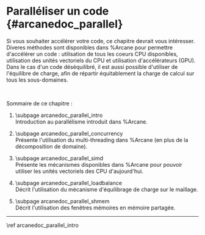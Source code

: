 # Paralléliser un code {#arcanedoc_parallel}

Si vous souhaiter accélérer votre code, ce chapitre devrait vous intéresser.  
Diveres méthodes sont disponibles dans %Arcane pour permettre d'accélérer un
code : utilisation de tous les coeurs CPU disponibles, utilisation
des unités vectoriels du CPU et utilisation d'accélérateurs (GPU).  
Dans le cas d'un code déséquilibré, il est aussi possible d'utiliser
de l'équilibre de charge, afin de répartir équitablement la charge de calcul
sur tous les sous-domaines.

<br>

Sommaire de ce chapitre :

1. \subpage arcanedoc_parallel_intro <br>
  Introduction au parallélisme introduit dans %Arcane.

2. \subpage arcanedoc_parallel_concurrency <br>
  Présente l'utilisation du multi-threading dans %Arcane (en plus de la
  décomposition de domaine).

3. \subpage arcanedoc_parallel_simd <br>
  Présente les mécanismes disponibles dans %Arcane pour pouvoir utiliser
  les unités vectoriels des CPU d'aujourd'hui.

4. \subpage arcanedoc_parallel_loadbalance <br>
  Décrit l'utilisation du mécanisme d'équilibrage de charge sur le maillage.

5. \subpage arcanedoc_parallel_shmem <br>
   Décrit l'utilisation des fenêtres mémoires en mémoire partagée.


____

<div class="section_buttons">
<span class="next_section_button">
\ref arcanedoc_parallel_intro
</span>
</div>